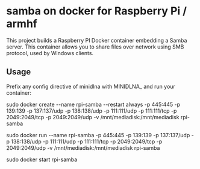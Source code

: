 # samba on docker for Raspberry Pi / armhf


This project builds a Raspberry PI Docker container embedding a Samba server. This container allows you to share files over network using SMB protocol, used by Windows clients.

## Usage
Prefix any config directive of minidlna with MINIDLNA_ and run your container:

sudo docker create --name rpi-samba --restart always -p 445:445 -p 139:139 -p 137:137/udp -p 138:138/udp -p 111:111/udp -p 111:111/tcp -p 2049:2049/tcp -p 2049:2049/udp -v /mnt/mediadisk:/mnt/mediadisk rpi-samba

sudo docker run --name rpi-samba -p 445:445 -p 139:139 -p 137:137/udp -p 138:138/udp -p 111:111/udp -p 111:111/tcp -p 2049:2049/tcp -p 2049:2049/udp -v /mnt/mediadisk:/mnt/mediadisk rpi-samba

sudo docker start rpi-samba




